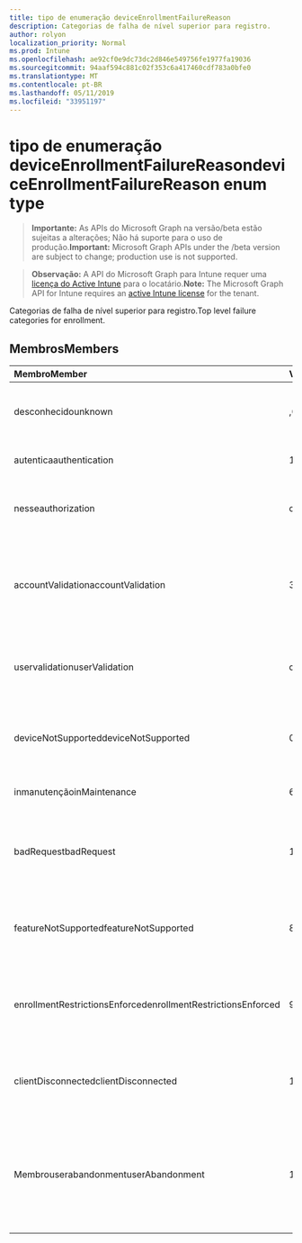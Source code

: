 ```yaml
---
title: tipo de enumeração deviceEnrollmentFailureReason
description: Categorias de falha de nível superior para registro.
author: rolyon
localization_priority: Normal
ms.prod: Intune
ms.openlocfilehash: ae92cf0e9dc73dc2d846e549756fe1977fa19036
ms.sourcegitcommit: 94aaf594c881c02f353c6a417460cdf783a0bfe0
ms.translationtype: MT
ms.contentlocale: pt-BR
ms.lasthandoff: 05/11/2019
ms.locfileid: "33951197"
---
```

# <a name="deviceenrollmentfailurereason-enum-type"></a><span data-ttu-id="058e2-103">tipo de enumeração deviceEnrollmentFailureReason</span><span class="sxs-lookup"><span data-stu-id="058e2-103">deviceEnrollmentFailureReason enum type</span></span>

> <span data-ttu-id="058e2-104">**Importante:** As APIs do Microsoft Graph na versão/beta estão sujeitas a alterações; Não há suporte para o uso de produção.</span><span class="sxs-lookup"><span data-stu-id="058e2-104">**Important:** Microsoft Graph APIs under the /beta version are subject to change; production use is not supported.</span></span>

> <span data-ttu-id="058e2-105">**Observação:** A API do Microsoft Graph para Intune requer uma [licença do Active Intune](https://go.microsoft.com/fwlink/?linkid=839381) para o locatário.</span><span class="sxs-lookup"><span data-stu-id="058e2-105">**Note:** The Microsoft Graph API for Intune requires an [active Intune license](https://go.microsoft.com/fwlink/?linkid=839381) for the tenant.</span></span>

<span data-ttu-id="058e2-106">Categorias de falha de nível superior para registro.</span><span class="sxs-lookup"><span data-stu-id="058e2-106">Top level failure categories for enrollment.</span></span>

## <a name="members"></a><span data-ttu-id="058e2-107">Membros</span><span class="sxs-lookup"><span data-stu-id="058e2-107">Members</span></span>
|<span data-ttu-id="058e2-108">Membro</span><span class="sxs-lookup"><span data-stu-id="058e2-108">Member</span></span>|<span data-ttu-id="058e2-109">Valor</span><span class="sxs-lookup"><span data-stu-id="058e2-109">Value</span></span>|<span data-ttu-id="058e2-110">Descrição</span><span class="sxs-lookup"><span data-stu-id="058e2-110">Description</span></span>|
|:---|:---|:---|
|<span data-ttu-id="058e2-111">desconhecido</span><span class="sxs-lookup"><span data-stu-id="058e2-111">unknown</span></span>|<span data-ttu-id="058e2-112">,0</span><span class="sxs-lookup"><span data-stu-id="058e2-112">0</span></span>|<span data-ttu-id="058e2-113">O valor padrão, motivo da falha é desconhecido.</span><span class="sxs-lookup"><span data-stu-id="058e2-113">Default value, failure reason is unknown.</span></span>|
|<span data-ttu-id="058e2-114">autentica</span><span class="sxs-lookup"><span data-stu-id="058e2-114">authentication</span></span>|<span data-ttu-id="058e2-115">1</span><span class="sxs-lookup"><span data-stu-id="058e2-115">1</span></span>|<span data-ttu-id="058e2-116">Falha de autenticação</span><span class="sxs-lookup"><span data-stu-id="058e2-116">Authentication failed</span></span>|
|<span data-ttu-id="058e2-117">nesse</span><span class="sxs-lookup"><span data-stu-id="058e2-117">authorization</span></span>|<span data-ttu-id="058e2-118">duas</span><span class="sxs-lookup"><span data-stu-id="058e2-118">2</span></span>|<span data-ttu-id="058e2-119">A chamada foi autenticada, mas não está autorizada a se inscrever.</span><span class="sxs-lookup"><span data-stu-id="058e2-119">Call was authenticated, but not authorized to enroll.</span></span>|
|<span data-ttu-id="058e2-120">accountValidation</span><span class="sxs-lookup"><span data-stu-id="058e2-120">accountValidation</span></span>|<span data-ttu-id="058e2-121">3D</span><span class="sxs-lookup"><span data-stu-id="058e2-121">3</span></span>|<span data-ttu-id="058e2-122">Falha ao validar a conta para registro.</span><span class="sxs-lookup"><span data-stu-id="058e2-122">Failed to validate the account for enrollment.</span></span> <span data-ttu-id="058e2-123">(Conta bloqueada, registro não habilitado)</span><span class="sxs-lookup"><span data-stu-id="058e2-123">(Account blocked, enrollment not enabled)</span></span>|
|<span data-ttu-id="058e2-124">uservalidation</span><span class="sxs-lookup"><span data-stu-id="058e2-124">userValidation</span></span>|<span data-ttu-id="058e2-125">quatro</span><span class="sxs-lookup"><span data-stu-id="058e2-125">4</span></span>|<span data-ttu-id="058e2-126">Não foi possível validar o usuário.</span><span class="sxs-lookup"><span data-stu-id="058e2-126">User could not be validated.</span></span> <span data-ttu-id="058e2-127">(O usuário não existe, licença ausente)</span><span class="sxs-lookup"><span data-stu-id="058e2-127">(User does not exist, missing license)</span></span>|
|<span data-ttu-id="058e2-128">deviceNotSupported</span><span class="sxs-lookup"><span data-stu-id="058e2-128">deviceNotSupported</span></span>|<span data-ttu-id="058e2-129">0,5</span><span class="sxs-lookup"><span data-stu-id="058e2-129">5</span></span>|<span data-ttu-id="058e2-130">O dispositivo não tem suporte para gerenciamento de dispositivos móveis.</span><span class="sxs-lookup"><span data-stu-id="058e2-130">Device is not supported for mobile device management.</span></span>|
|<span data-ttu-id="058e2-131">inmanutenção</span><span class="sxs-lookup"><span data-stu-id="058e2-131">inMaintenance</span></span>|<span data-ttu-id="058e2-132">6</span><span class="sxs-lookup"><span data-stu-id="058e2-132">6</span></span>|<span data-ttu-id="058e2-133">A conta está em manutenção.</span><span class="sxs-lookup"><span data-stu-id="058e2-133">Account is in maintenance.</span></span>|
|<span data-ttu-id="058e2-134">badRequest</span><span class="sxs-lookup"><span data-stu-id="058e2-134">badRequest</span></span>|<span data-ttu-id="058e2-135">178</span><span class="sxs-lookup"><span data-stu-id="058e2-135">7</span></span>|<span data-ttu-id="058e2-136">O cliente enviou uma solicitação que não é compreendida/suportada pelo serviço.</span><span class="sxs-lookup"><span data-stu-id="058e2-136">Client sent a request that is not understood/supported by the service.</span></span>|
|<span data-ttu-id="058e2-137">featureNotSupported</span><span class="sxs-lookup"><span data-stu-id="058e2-137">featureNotSupported</span></span>|<span data-ttu-id="058e2-138">8 </span><span class="sxs-lookup"><span data-stu-id="058e2-138">8</span></span>|<span data-ttu-id="058e2-139">Não há suporte para os recursos usados por este registro para esta conta.</span><span class="sxs-lookup"><span data-stu-id="058e2-139">Feature(s) used by this enrollment are not supported for this account.</span></span>|
|<span data-ttu-id="058e2-140">enrollmentRestrictionsEnforced</span><span class="sxs-lookup"><span data-stu-id="058e2-140">enrollmentRestrictionsEnforced</span></span>|<span data-ttu-id="058e2-141">9 </span><span class="sxs-lookup"><span data-stu-id="058e2-141">9</span></span>|<span data-ttu-id="058e2-142">As restrições de registro configuradas pelo administrador bloquearam esse registro.</span><span class="sxs-lookup"><span data-stu-id="058e2-142">Enrollment restrictions configured by admin blocked this enrollment.</span></span>|
|<span data-ttu-id="058e2-143">clientDisconnected</span><span class="sxs-lookup"><span data-stu-id="058e2-143">clientDisconnected</span></span>|<span data-ttu-id="058e2-144">10 </span><span class="sxs-lookup"><span data-stu-id="058e2-144">10</span></span>|<span data-ttu-id="058e2-145">O cliente esgotou o tempo limite ou o registro foi anulado pelo enduser.</span><span class="sxs-lookup"><span data-stu-id="058e2-145">Client timed out or enrollment was aborted by enduser.</span></span>|
|<span data-ttu-id="058e2-146">Membrouserabandonment</span><span class="sxs-lookup"><span data-stu-id="058e2-146">userAbandonment</span></span>|<span data-ttu-id="058e2-147">11</span><span class="sxs-lookup"><span data-stu-id="058e2-147">11</span></span>|<span data-ttu-id="058e2-148">O registro foi abandonado pelo enduser.</span><span class="sxs-lookup"><span data-stu-id="058e2-148">Enrollment was abandoned by enduser.</span></span> <span data-ttu-id="058e2-149">(Enduser Started onboard, mas não conseguiu concluí-la na forma oportuna)</span><span class="sxs-lookup"><span data-stu-id="058e2-149">(Enduser started onboarding but failed to complete it in timely manner)</span></span>|





